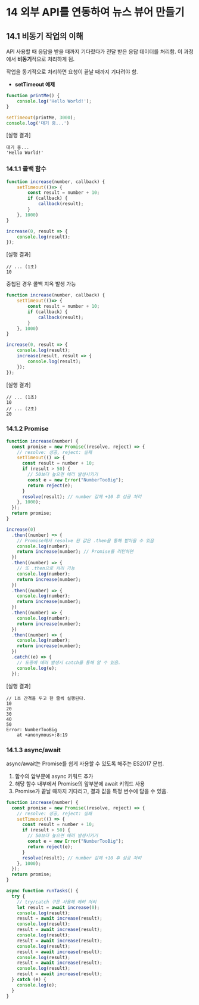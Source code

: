 # 14 외부 API를 연동하여 뉴스 뷰어 만들기

## 14.1 비동기 작업의 이해

API 사용할 때 응답을 받을 때까지 기다렸다가 전달 받은 응답 데이터를 처리함. 이 과정에서 **비동기**적으로 처리하게 됨. 

작업을 동기적으로 처리하면 요청이 끝날 때까지 기다려야 함.

- **setTimeout 예제**

```javascript
function printMe() {
    console.log('Hello World!');
}

setTimeout(printMe, 3000);
console.log('대기 중...')
```

[실행 결과]

```text
대기 중...
'Hello World!'
```



### 14.1.1 콜백 함수

```javascript
function increase(number, callback) {
    setTimeout(()=> {
        const result = number + 10;
        if (callback) {
            callback(result);
        }
    }, 1000)
}

increase(0, result => {
    console.log(result);
});
```

[실행 결과]

```text
// ... (1초)
10
```

중첩된 경우 콜백 지옥 발생 가능

```javascript
function increase(number, callback) {
    setTimeout(()=> {
        const result = number + 10;
        if (callback) {
            callback(result);
        }
    }, 1000)
}

increase(0, result => {
    console.log(result);
    increase(result, result => {
    	console.log(result);
	});
});
```

[실행 결과]

```text
// ... (1초)
10
// ... (2초)
20
```



### 14.1.2 Promise

```javascript
function increase(number) {
  const promise = new Promise((resolve, reject) => {
    // resolve: 성공, reject: 실패
    setTimeout(() => {
      const result = number + 10;
      if (result > 50) {
        // 50보다 높으면 에러 발생시키기
        const e = new Error("NumberTooBig");
        return reject(e);
      }
      resolve(result); // number 값에 +10 후 성공 처리
    }, 1000);
  });
  return promise;
}

increase(0)
  .then((number) => {
    // Promise에서 resolve 된 값은 .then을 통해 받아올 수 있음
    console.log(number);
    return increase(number); // Promise를 리턴하면
  })
  .then((number) => {
    // 또 .then으로 처리 가능
    console.log(number);
    return increase(number);
  })
  .then((number) => {
    console.log(number);
    return increase(number);
  })
  .then((number) => {
    console.log(number);
    return increase(number);
  })
  .then((number) => {
    console.log(number);
    return increase(number);
  })
  .catch((e) => {
    // 도중에 에러 발생시 catch를 통해 알 수 있음.
    console.log(e);
  });
```

[실행 결과]

```text
// 1초 간격을 두고 한 줄씩 실행된다.
10
20
30
40
50
Error: NumberTooBig
    at <anonymous>:8:19
```



### 14.1.3 async/await

async/await는 Promise를 쉽게 사용할 수 있도록 해주는 ES2017 문법. 

1. 함수의 앞부문에 async 키워드 추가
2. 해당 함수 내부에서 Promise의 앞부분에 await 키워드 사용
3. Promise가 끝날 때까지 기다리고, 결과 값을 특정 변수에 담을 수 있음.

```javascript
function increase(number) {
  const promise = new Promise((resolve, reject) => {
    // resolve: 성공, reject: 실패
    setTimeout(() => {
      const result = number + 10;
      if (result > 50) {
        // 50보다 높으면 에러 발생시키기
        const e = new Error("NumberTooBig");
        return reject(e);
      }
      resolve(result); // number 값에 +10 후 성공 처리
    }, 1000);
  });
  return promise;
}

async function runTasks() {
  try {
    // try/catch 구문 사용해 에러 처리
    let result = await increase(0);
    console.log(result);
    result = await increase(result);
    console.log(result);
    result = await increase(result);
    console.log(result);
    result = await increase(result);
    console.log(result);
    result = await increase(result);
    console.log(result);
    result = await increase(result);
    console.log(result);
    result = await increase(result);
  } catch (e) {
    console.log(e);
  }
}
```



